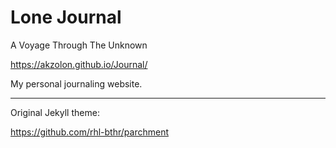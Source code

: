 # Lone Journal
A Voyage Through The Unknown

https://akzolon.github.io/Journal/

My personal journaling website.

---

Original Jekyll theme:

https://github.com/rhl-bthr/parchment
